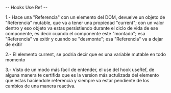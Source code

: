 -- Hooks Use Ref --

1.- Hace una "Referencia" con un elemento del DOM, devuelve un objeto de "Referencia" mutable, que va a tener una propiedad "current"; con un valor dentro y eso objeto va estas persistiendo durante el ciclo de vida de ese componente, es decir cuando el componente este "montado"; esa "Referencia" va exitir y cuando se "desmonte"; esa "Referencia" va a dejar de exitir 


2.- El elemento current, se podria decir que es una variable mutable en todo momento

3.- Visto de un modo más facil de entender, el use del hook useRef, de alguna manera te certifida que es la version más actulizada del elemento que estas haciendole referencia y siempre va estar pendiente de los cambios de una manera reactiva.